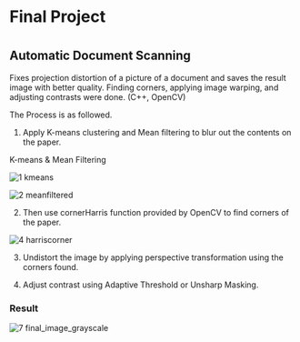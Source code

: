 <h1>Final Project<h1>

<h2>Automatic Document Scanning</h2> 

Fixes projection distortion of a picture of a document and saves the result image with better quality.
Finding corners, applying image warping, and adjusting contrasts were done. (C++, OpenCV)

The Process is as followed.
1. Apply K-means clustering and Mean filtering to blur out the contents on the paper.

K-means & Mean Filtering

![1 kmeans](https://user-images.githubusercontent.com/36324014/50730213-5ffc3000-118b-11e9-9166-7e400889c5ad.PNG)


![2 meanfiltered](https://user-images.githubusercontent.com/36324014/50730228-efa1de80-118b-11e9-9b8b-137c1abe720b.PNG)

2. Then use cornerHarris function provided by OpenCV to find corners of the paper.

![4 harriscorner](https://user-images.githubusercontent.com/36324014/50730226-e44eb300-118b-11e9-9fbf-516776bf9884.png)

3. Undistort the image by applying perspective transformation using the corners found.

4. Adjust contrast using Adaptive Threshold or Unsharp Masking.

<h3>Result</h3>

![7 final_image_grayscale](https://user-images.githubusercontent.com/36324014/50730263-89698b80-118c-11e9-96b2-29a2b0c72f49.png)
